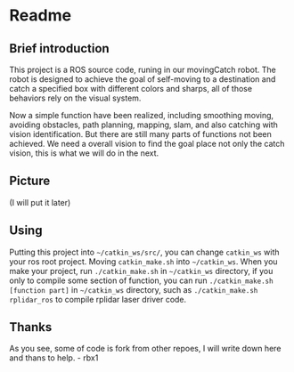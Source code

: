 # Readme

## Brief introduction
This project is a ROS source code, runing in our movingCatch robot. The robot is designed
to achieve the goal of self-moving to a destination and catch a specified box with
different colors and sharps, all of those behaviors rely on the visual system.

Now a simple function have been realized, including smoothing moving, avoiding obstacles,
path planning, mapping, slam, and also catching with vision identification. But there
are still many parts of functions not been achieved. We need a overall vision to find
the goal place not only the catch vision, this is what we will do in the next.

## Picture
(I will put it later)

## Using
Putting this project into `~/catkin_ws/src/`, you can change `catkin_ws` with your ros
root project. Moving `catkin_make.sh` into `~/catkin_ws`.
When you make your project, run `./catkin_make.sh` in `~/catkin_ws` directory, if you
only to compile some section of function, you can run `./catkin_make.sh [function part]`
in `~/catkin_ws` directory, such as `./catkin_make.sh rplidar_ros` to compile rplidar
laser driver code.

## Thanks
As you see, some of code is fork from other repoes, I will write down here and thans to
help.
    - rbx1  
